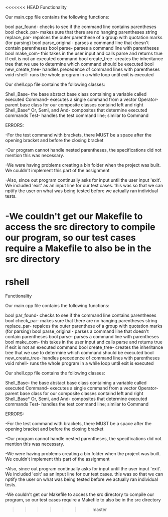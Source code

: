 <<<<<<< HEAD
Functionality

Our main.cpp file contains the following functions:

bool par_found- checks to see if the command line contains parentheses
bool check_par- makes sure that there are no hanging parentheses
string replace_par- repalces the outer parenthese of a group with quotation marks (for parsing)
bool parse_original- parses a command line that doesn't contain parentheses
bool parse- parses a command line with parentheses
bool make_com- this takes in the user input and calls parse and returns true if exit is not an executed command
bool create_tree- creates the inheritance tree that we use to determine which command should be executed
bool new_create_tree- handles precedence of command lines with parentheses
void rshell- runs the whole program in a while loop until exit is executed

Our shell.cpp file contains the following classes:

Shell_Base- the base abstact base class containing a variable called executed
Command- executes a single command from a vector
Operator- parent base class for our composite classes containd left and right Shell_Base*
Or, Semi, and And- composites that determine executed commands
Test- handles the test command line; similar to Command

ERRORS:

-For the test command with brackets, there MUST be a space after the opening bracket and before the closing bracket

-Our program cannot handle nested parentheses, the specifications did not mention this was necessary.

-We were having problems creating a bin folder when the project was built. We couldn't implement this part of the assignment

-Also, since out program continually asks for input until the user input 'exit'. We included 'exit' as an input line for our test cases. this was so that we can nptify the user on what was being tested before we actually ran individual tests.

-We couldn't get our Makefile to access the src directory to compile our program, so our test cases require a Makefile to also be in the src directory
=======
# rshell
Functionality

Our main.cpp file contains the following functions:

bool par_found- checks to see if the command line contains parentheses
bool check_par- makes sure that there are no hanging parentheses
string replace_par- repalces the outer parenthese of a group with quotation marks (for parsing)
bool parse_original- parses a command line that doesn't contain parentheses
bool parse- parses a command line with parentheses
bool make_com- this takes in the user input and calls parse and returns true if exit is not an executed command
bool create_tree- creates the inheritance tree that we use to determine which command should be executed
bool new_create_tree- handles precedence of command lines with parentheses
void rshell- runs the whole program in a while loop until exit is executed

Our shell.cpp file contains the following classes:

Shell_Base- the base abstact base class containing a variable called executed
Command- executes a single command from a vector
Operator- parent base class for our composite classes containd left and right Shell_Base*
Or, Semi, and And- composites that determine executed commands
Test- handles the test command line; similar to Command

ERRORS:

-For the test command with brackets, there MUST be a space after the opening bracket and before the closing bracket

-Our program cannot handle nested parentheses, the specifications did not mention this was necessary.

-We were having problems creating a bin folder when the project was built. We couldn't implement this part of the assignment

-Also, since out program continually asks for input until the user input 'exit'. We included 'exit' as an input line for our test cases. this was so that we can nptify the user on what was being tested before we actually ran individual tests.

-We couldn't get our Makefile to access the src directory to compile our program, so our test cases require a Makefile to also be in the src directory
>>>>>>> master
